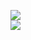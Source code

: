 [![](https://img.shields.io/badge/Made%20With-Github%20Spray-lightgrey.svg?style=for-the-badge&logo=github)](https://github.com/Annihil/github-spray#30607)  
[![](https://i.imgur.com/2DrTn0Z.gif)](https://github.com/Annihil/github-spray)
